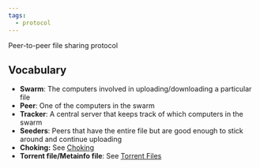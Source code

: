 ```yaml
---
tags:
  - protocol
---
```

Peer-to-peer file sharing protocol

## Vocabulary

- **Swarm**: The computers involved in uploading/downloading a particular file
- **Peer**: One of the computers in the swarm
- **Tracker**: A central server that keeps track of which computers in the swarm
- **Seeders**: Peers that have the entire file but are good enough to stick around and continue uploading
- **Choking:** See [Choking](BitTorrent/Choking.md)
- **Torrent file/Metainfo file**: See [Torrent Files](BitTorrent/Torrent%20Files.md)
